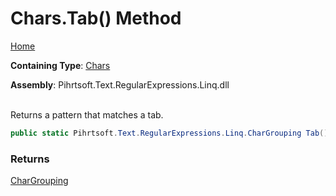 # Chars\.Tab\(\) Method

[Home](../../../../../../README.md)

**Containing Type**: [Chars](../README.md)

**Assembly**: Pihrtsoft\.Text\.RegularExpressions\.Linq\.dll

\
Returns a pattern that matches a tab\.

```csharp
public static Pihrtsoft.Text.RegularExpressions.Linq.CharGrouping Tab()
```

### Returns

[CharGrouping](../../CharGrouping/README.md)

